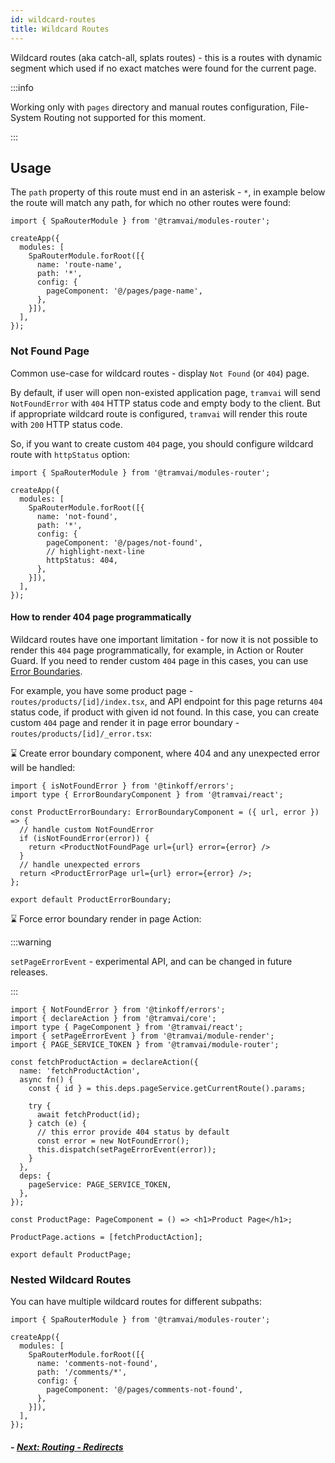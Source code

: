 ```yaml
---
id: wildcard-routes
title: Wildcard Routes
---
```


Wildcard routes (aka catch-all, splats routes) - this is a routes with dynamic segment which used if no exact matches were found for the current page.

:::info

Working only with `pages` directory and manual routes configuration, File-System Routing not supported for this moment.

:::

## Usage

The `path` property of this route must end in an asterisk - `*`, in example below the route will match any path, for which no other routes were found:

```tsx
import { SpaRouterModule } from '@tramvai/modules-router';

createApp({
  modules: [
    SpaRouterModule.forRoot([{
      name: 'route-name',
      path: '*',
      config: {
        pageComponent: '@/pages/page-name',
      },
    }]),
  ],
});
```

### Not Found Page

Common use-case for wildcard routes - display `Not Found` (or `404`) page.

By default, if user will open non-existed application page, `tramvai` will send `NotFoundError` with `404` HTTP status code and empty body to the client. But if appropriate wildcard route is configured, `tramvai` will render this route with `200` HTTP status code.

So, if you want to create custom `404` page, you should configure wildcard route with `httpStatus` option:

```tsx
import { SpaRouterModule } from '@tramvai/modules-router';

createApp({
  modules: [
    SpaRouterModule.forRoot([{
      name: 'not-found',
      path: '*',
      config: {
        pageComponent: '@/pages/not-found',
        // highlight-next-line
        httpStatus: 404,
      },
    }]),
  ],
});
```

#### How to render 404 page programmatically

Wildcard routes have one important limitation - for now it is not possible to render this `404` page programmatically, for example, in Action or Router Guard. If you need to render custom `404` page in this cases, you can use [Error Boundaries](03-features/05-error-boundaries.md).

For example, you have some product page - `routes/products/[id]/index.tsx`, and API endpoint for this page returns `404` status code, if product with given id not found. In this case, you can create custom `404` page and render it in page error boundary - `routes/products/[id]/_error.tsx`:

:hourglass: Create error boundary component, where 404 and any unexpected error will be handled:

```tsx title="routes/products/[id]/_error.tsx"
import { isNotFoundError } from '@tinkoff/errors';
import type { ErrorBoundaryComponent } from '@tramvai/react';

const ProductErrorBoundary: ErrorBoundaryComponent = ({ url, error }) => {
  // handle custom NotFoundError
  if (isNotFoundError(error)) {
    return <ProductNotFoundPage url={url} error={error} />
  }
  // handle unexpected errors
  return <ProductErrorPage url={url} error={error} />;
};

export default ProductErrorBoundary;
```

:hourglass: Force error boundary render in page Action:

:::warning

`setPageErrorEvent` - experimental API, and can be changed in future releases.

:::

```tsx title="routes/products/[id]/index.tsx"
import { NotFoundError } from '@tinkoff/errors';
import { declareAction } from '@tramvai/core';
import type { PageComponent } from '@tramvai/react';
import { setPageErrorEvent } from '@tramvai/module-render';
import { PAGE_SERVICE_TOKEN } from '@tramvai/module-router';

const fetchProductAction = declareAction({
  name: 'fetchProductAction',
  async fn() {
    const { id } = this.deps.pageService.getCurrentRoute().params;

    try {
      await fetchProduct(id);
    } catch (e) {
      // this error provide 404 status by default
      const error = new NotFoundError();
      this.dispatch(setPageErrorEvent(error));
    }
  },
  deps: {
    pageService: PAGE_SERVICE_TOKEN,
  },
});

const ProductPage: PageComponent = () => <h1>Product Page</h1>;

ProductPage.actions = [fetchProductAction];

export default ProductPage;
```

### Nested Wildcard Routes

You can have multiple wildcard routes for different subpaths:

```tsx
import { SpaRouterModule } from '@tramvai/modules-router';

createApp({
  modules: [
    SpaRouterModule.forRoot([{
      name: 'comments-not-found',
      path: '/comments/*',
      config: {
        pageComponent: '@/pages/comments-not-found',
      },
    }]),
  ],
});
```

##### - [Next: Routing - Redirects](03-features/07-routing/07-redirects.md)

